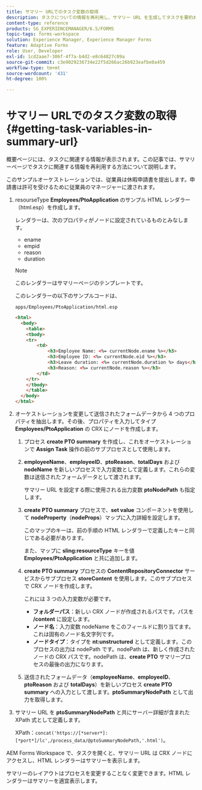 ```yaml
---
title: サマリー URLでのタスク変数の取得
description: タスクについての情報を再利用し、サマリー URL を生成してタスクを要約および説明する方法。
content-type: reference
products: SG_EXPERIENCEMANAGER/6.5/FORMS
topic-tags: forms-workspace
solution: Experience Manager, Experience Manager Forms
feature: Adaptive Forms
role: User, Developer
exl-id: 1cd2aae7-306f-4f7a-b4d2-e8c64827c09a
source-git-commit: c3e9029236734e22f5d266ac26b923eafbe0a459
workflow-type: tm+mt
source-wordcount: '431'
ht-degree: 100%

---
```


# サマリー URLでのタスク変数の取得 {#getting-task-variables-in-summary-url}

概要ページには、タスクに関連する情報が表示されます。この記事では、サマリーページでタスクに関連する情報を再利用する方法について説明します。

このサンプルオーケストレーションでは、従業員は休暇申請書を提出します。申請書は許可を受けるために従業員のマネージャーに渡されます。

1. resourseType **Employees/PtoApplication** のサンプル HTML レンダラー（html.esp）を作成します。

   レンダラーは、次のプロパティがノードに設定されているものとみなします。

   * ename
   * empid
   * reason
   * duration

   >[!NOTE]
   >
   >このレンダラーはサマリーページのテンプレートです。

   このレンダラーの以下のサンプルコードは、

   `apps/Employees/PtoApplication/html.esp`

   ```html
   <html>
     <body>
       <table>
       <tbody>
       <tr>
           <td>
               <h3>Employee Name: <%= currentNode.ename %></h3>
               <h3>Employee ID: <%= currentNode.eid %></h3>
               <h3>Leave duration: <%= currentNode.duration %> days</h3>
               <h3>Reason: <%= currentNode.reason %></h3>
           </td>
       </tr>
       </tbody>
       </table>
     </body>
   </html>
   ```

1. オーケストレーションを変更して送信されたフォームデータから 4 つのプロパティを抽出します。その後、プロパティを入力してタイプ **Employees/PtoApplication** の CRX にノードを作成します。

   1. プロセス **create PTO summary** を作成し、これをオーケストレーションで **Assign Task** 操作の前のサブプロセスとして使用します。
   1. **employeeName**、**employeeID**、**ptoReason**、**totalDays** および **nodeName** を新しいプロセスで入力変数として定義します。これらの変数は送信されたフォームデータとして渡されます。

      サマリー URL を設定する際に使用される出力変数 **ptoNodePath** も指定します。

   1. **create PTO summary** プロセスで、**set value** コンポーネントを使用して **nodeProperty**（**nodeProps**）マップに入力詳細を設定します。

      このマップのキーは、前の手順の HTML レンダラーで定義したキーと同じである必要があります。

      また、マップに **sling:resourceType** キーを値 **Employees/PtoApplication** と共に追加します。

   1. **create PTO summary** プロセスの **ContentRepositoryConnector** サービスからサブプロセス **storeContent** を使用します。このサブプロセスで CRX ノードを作成します。

      これには 3 つの入力変数が必要です。

      * **フォルダーパス**：新しい CRX ノードが作成されるパスです。パスを **/content** に設定します。
      * **ノード名**：入力変数 nodeName をこのフィールドに割り当てます。これは固有のノード名文字列です。
      * **ノードタイプ**：タイプを **nt:unstructured** として定義します。このプロセスの出力は nodePath です。nodePath は、新しく作成されたノードの CRX パスです。nodePath は、**create PTO** サマリープロセスの最後の出力になります。

   1. 送信されたフォームデータ（**employeeName**、**employeeID**、**ptoReason** および **totalDays**）を新しいプロセス **create PTO summary** への入力として渡します。**ptoSummaryNodePath** として出力を取得します。

1. サマリー URL を **ptoSummaryNodePath** と共にサーバー詳細が含まれた XPath 式として定義します。

   XPath：`concat('https://[*server*]:[*port*]/lc',/process_data/@ptoSummaryNodePath,'.html')`。

AEM Forms Workspace で、タスクを開くと、サマリー URL は CRX ノードにアクセスし、HTML レンダラーはサマリーを表示します。

サマリーのレイアウトはプロセスを変更することなく変更できます。HTML レンダラーはサマリーを適宜表示します。
